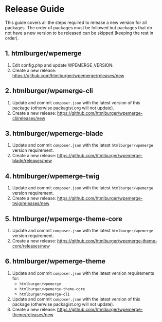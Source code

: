 # Release Guide

This guide covers all the steps required to release a new version for all packages. The order of packages must be followed but packages that do not have a new version to be released can be skipped (keeping the rest in order).

## 1. htmlburger/wpemerge

1. Edit config.php and update WPEMERGE_VERSION.
2. Create a new release: https://github.com/htmlburger/wpemerge/releases/new

## 2. htmlburger/wpemerge-cli

1. Update and commit `composer.json` with the latest version of this package (otherwise packagist.org will not update).
2. Create a new release: https://github.com/htmlburger/wpemerge-cli/releases/new

## 3. htmlburger/wpemerge-blade

1. Update and commit `composer.json` with the latest `htmlburger/wpemerge` version requirement.
2. Create a new release: https://github.com/htmlburger/wpemerge-blade/releases/new

## 4. htmlburger/wpemerge-twig

1. Update and commit `composer.json` with the latest `htmlburger/wpemerge` version requirement.
2. Create a new release: https://github.com/htmlburger/wpemerge-twig/releases/new

## 5. htmlburger/wpemerge-theme-core

1. Update and commit `composer.json` with the latest `htmlburger/wpemerge` version requirement.
2. Create a new release: https://github.com/htmlburger/wpemerge-theme-core/releases/new

## 6. htmlburger/wpemerge-theme

1. Update and commit `composer.json` with the latest version requirements for:
    - `htmlburger/wpemerge`
    - `htmlburger/wpemerge-theme-core`
    - `htmlburger/wpemerge-cli`
2. Update and commit `composer.json` with the latest version of this package (otherwise packagist.org will not update).
3. Create a new release: https://github.com/htmlburger/wpemerge-theme/releases/new
